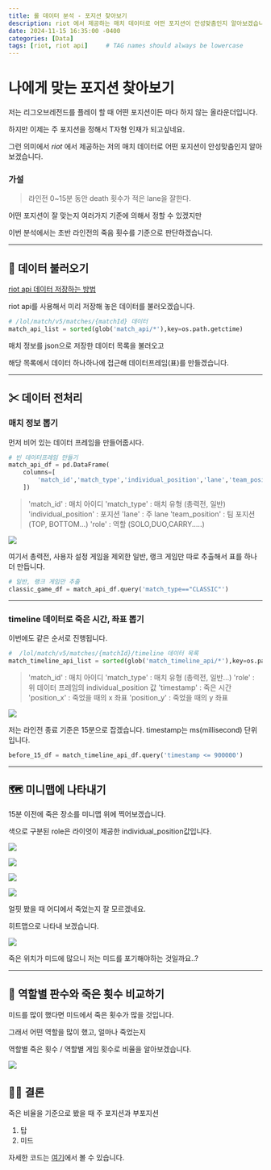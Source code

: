 ```yaml
---
title: 롤 데이터 분석 - 포지션 찾아보기
description: riot 에서 제공하는 매치 데이터로 어떤 포지션이 안성맞춤인지 알아보겠습니다.
date: 2024-11-15 16:35:00 -0400
categories: [Data]
tags: [riot, riot api]     # TAG names should always be lowercase
---
```


# 나에게 맞는 포지션 찾아보기

저는 리그오브레전드를 플레이 할 때 어떤 포지션이든 마다 하지 않는 올라운더입니다.

하지만 이제는 주 포지션을 정해서 T자형 인재가 되고싶네요.

그런 의미에서 _riot_ 에서 제공하는 저의 매치 데이터로 어떤 포지션이 안성맞춤인지 알아보겠습니다.


### 가설

> 라인전 0~15분 동안 death 횟수가 적은 lane을 잘한다.

어떤 포지션이 잘 맞는지 여러가지 기준에 의해서 정할 수 있겠지만

이번 분석에서는 초반 라인전의 죽음 횟수를 기준으로 판단하겠습니다.


----




## 📁 데이터 불러오기

[riot api 데이터 저장하는 방법](https://github.com/dongdongju96/data-story/blob/main/league_of_legends/riot_api_data_save.ipynb)

riot api를 사용해서 미리 저장해 놓은 데이터를 불러오겠습니다.

```python
# /lol/match/v5/matches/{matchId} 데이터
match_api_list = sorted(glob('match_api/*'),key=os.path.getctime)
```

매치 정보를 json으로 저장한 데이터 목록을 불러오고

해당 목록에서 데이터 하나하나에 접근해 데이터프레임(표)를 만들겠습니다.


---


## ✂ 데이터 전처리

### 매치 정보 뽑기

먼저 비어 있는 데이터 프레임을 만들어줍시다.

```python
# 빈 데이터프레임 만들기
match_api_df = pd.DataFrame(
    columns=[
        'match_id','match_type','individual_position','lane','team_position','role'
    ])
```

> 'match_id' : 매치 아이디 
> 'match_type' : 매치 유형 (총력전, 일반)
> 'individual_position' : 포지션 
> 'lane' : 주 lane
> 'team_position' : 팀 포지션 (TOP, BOTTOM...)
> 'role' : 역할 (SOLO,DUO,CARRY.....)

![](/images/lolpositionalanysis/3a29528d-4977-4f6d-a8c3-dfc7f920dcf3-image.png)

여기서 총력전, 사용자 설정 게임을 제외한
일반, 랭크 게임만 따로 추출해서 표를 하나 더 만듭니다.

```python
# 일반, 랭크 게임만 추출
classic_game_df = match_api_df.query('match_type=="CLASSIC"')
```


---



### timeline 데이터로 죽은 시간, 좌표 뽑기

이번에도 같은 순서로 진행됩니다.

```python
#  /lol/match/v5/matches/{matchId}/timeline 데이터 목록
match_timeline_api_list = sorted(glob('match_timeline_api/*'),key=os.path.getctime)
```

> 'match_id' : 매치 아이디
> 'match_type' : 매치 유형 (총력전, 일반...)
> 'role' : 위 데이터 프레임의 individual_position 값
> 'timestamp' : 죽은 시간
> 'position_x' : 죽었을 때의 x 좌표
> 'position_y' : 죽었을 때의 y 좌표

![](/images/lolpositionalanysis/fa74b71c-ba81-4f35-bd33-5eeaf06dd873-image.png)

저는 라인전 종료 기준은 15분으로 잡겠습니다.
timestamp는 ms(millisecond) 단위입니다.

```python
before_15_df = match_timeline_api_df.query('timestamp <= 900000')
```


---



## 🗺 미니맵에 나타내기

15분 이전에 죽은 장소를 미니맵 위에 찍어보겠습니다.

색으로 구분된 role은 라이엇이 제공한 individual_position값입니다.

![](/images/lolpositionalanysis/9116869e-d945-4664-9e0b-34fb2ab21225-image.png)

![](/images/lolpositionalanysis/181943cf-e311-4963-b4b8-f0d60966cf48-image.png)

![](/images/lolpositionalanysis/c2d624a2-e428-4927-8a03-a27b4fc7ef56-image.png)

![](/images/lolpositionalanysis/9dfb74a0-3ad6-4cf7-bda4-df54136c2079-image.png)

얼핏 봤을 때 어디에서 죽었는지 잘 모르겠네요.

히트맵으로 나타내 보겠습니다.

![](/images/lolpositionalanysis/b1ec03a2-2670-4d20-95f1-5a35a1db23f1-image.png)


죽은 위치가 미드에 많으니 저는 미드를 포기해야하는 것일까요..?



---



## 🔎 역할별 판수와 죽은 횟수 비교하기

미드를 많이 했다면 미드에서 죽은 횟수가 많을 것입니다.

그래서 어떤 역할을 많이 했고, 얼마나 죽었는지

역할별 죽은 횟수 / 역할별 게임 횟수로 비율을 알아보겠습니다.

![](/images/lolpositionalanysis/2afc26a7-4f56-4d75-9875-5eba904e338b-image.png)


## 🧑‍⚖️ 결론

죽은 비율을 기준으로 봤을 때 주 포지션과 부포지션
1. 탑
2. 미드



자세한 코드는 [여기](https://github.com/dongdongju96/data-story/blob/main/league_of_legends/where_is_my_lane.ipynb)에서 볼 수 있습니다.


